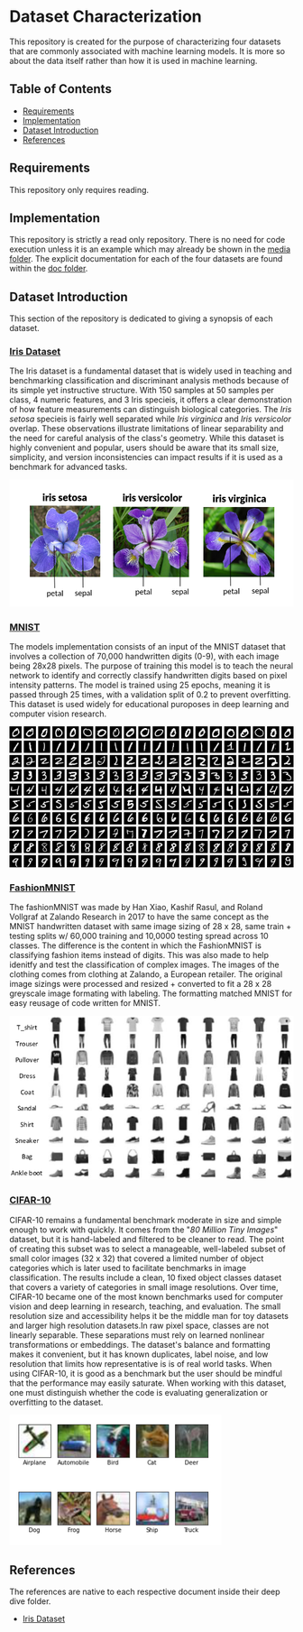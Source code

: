 # Dataset Characterization

This repository is created for the purpose of characterizing four datasets that are commonly associated with machine learning models. It is more so about the data itself rather than how it is used in machine learning.

## Table of Contents
* [Requirements](#requirements)
* [Implementation](#implementation)
* [Dataset Introduction](#dataset-introduction)
* [References](#references)


## Requirements

This repository only requires reading.

## Implementation

This repository is strictly a read only repository. There is no need for code execution unless it is an example which may already be shown in the [media folder](/media/). The explicit documentation for each of the four datasets are found within the [doc folder](/doc/).

## Dataset Introduction

This section of the repository is dedicated to giving a synopsis of each dataset.

### [Iris Dataset](/doc/iris_dataset.md)

The Iris dataset is a fundamental dataset that is widely used in teaching and benchmarking classification and discriminant analysis methods because of its simple yet instructive structure. With 150 samples at 50 samples per class, 4 numeric features, and 3 Iris specieis, it offers a clear demonstration of how feature measurements can distinguish biological categories. The _Iris setosa_ specieis is fairly well separated while _Iris virginica_ and _Iris versicolor_ overlap. These observations illustrate limitations of linear separability and the need for careful analysis of the class's geometry. While this dataset is highly convenient and popular, users should be aware that its small size, simplicity, and version inconsistencies can impact results if it is used as a benchmark for advanced tasks. 

![alt text](/media/IrisDatasetPic.png)

### [MNIST](/doc/MNIST.md)

The models implementation consists of an input of the MNIST dataset that involves a collection of 70,000 handwritten digits (0-9), with each image being 28x28 pixels. The purpose of training this model is to teach the neural network to identify and correctly classify handwritten digits based on pixel intensity patterns. The model is trained using 25 epochs, meaning it is passed through 25 times, with a validation split of 0.2 to prevent overfitting. This dataset is used widely for educational puroposes in deep learning and computer vision research.

![alt_text](/media/MNIST_dataset_examplePic.png)

### [FashionMNIST](/doc/FashionMNIST.md)

The fashionMNIST was made by Han Xiao, Kashif Rasul, and Roland Vollgraf at Zalando Research in 2017 to have the same concept as the MNIST handwritten dataset with same image sizing of 28 x 28, same train + testing splits w/ 60,000 training and 10,0000 testing spread across 10 classes. The difference is the content in which the FashionMNIST is classifying fashion items instead of digits. This was also made to help idenitfy and test the classification of complex images. The images of the clothing comes from clothing at Zalando, a European retailer. The original image sizings were processed and resized + converted to fit a 28 x 28 greyscale image formating with labeling. The formatting matched MNIST for easy reusage of code written for MNIST. 

![alt_text](/media/Sample-images-from-Fashion-MNIST-dataset.png)

### [CIFAR-10](/doc/CIFAR-10.md)

CIFAR-10 remains a fundamental benchmark moderate in size and simple enough to work with quickly. It comes from the "_80 Million Tiny Images_" dataset, but it is hand-labeled and filtered to be cleaner to read. The point of creating this subset was to select a manageable, well-labeled subset of small color images (32 x 32) that covered a limited number of object categories which is later used to facilitate benchmarks in image classification. The results include a clean, 10 fixed object classes dataset that covers a variety of categories in small image resolutions. Over time, CIFAR-10 became one of the most known benchmarks used for computer vision and deep learning in research, teaching, and evaluation. The small resolution size and accessibility helps it be the middle man for toy datasets and larger high resolution datasets.In raw pixel space, classes are not linearly separable. These separations must rely on learned nonlinear transformations or embeddings. The dataset's balance and formatting makes it convenient, but it has known duplicates, label noise, and low resolution that limits how representative is is of real world tasks. When using CIFAR-10, it is good as a benchmark but the user should be mindful that the performance may easily saturate. When working with this dataset, one must distinguish whether the code is evaluating generalization or overfitting to the dataset. 

![alt_text](/media/Cifar10ClassPic.png)

## References

The references are native to each respective document inside their deep dive folder.

- [Iris Dataset](/doc/iris_dataset.md:##Citations)

